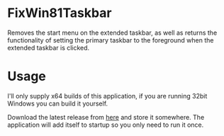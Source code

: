 # FixWin81Taskbar

Removes the start menu on the extended taskbar, as well as returns the functionality of setting the primary taskbar to the foreground when the extended taskbar is clicked.

# Usage

I'll only supply x64 builds of this application, if you are running 32bit Windows you can build it yourself.

Download the latest release from [here](https://github.com/vevix/FixWin81Taskbar/releases) and store it somewhere. The application will add itself to startup so you only need to run it once.
